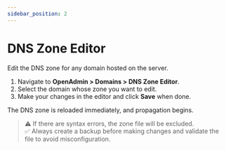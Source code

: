 ```yaml
---
sidebar_position: 2
---
```


# DNS Zone Editor

Edit the DNS zone for any domain hosted on the server.

1. Navigate to **OpenAdmin > Domains > DNS Zone Editor**.
2. Select the domain whose zone you want to edit.
3. Make your changes in the editor and click **Save** when done.

The DNS zone is reloaded immediately, and propagation begins.  
> ⚠️ If there are syntax errors, the zone file will be excluded.  
> ✅ Always create a backup before making changes and validate the file to avoid misconfiguration.
